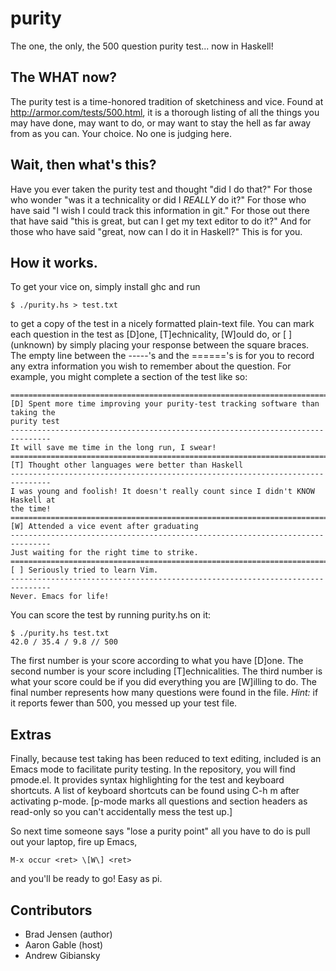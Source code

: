 purity
======

The one, the only, the 500 question purity test... now in Haskell!

The WHAT now?
-------------

The purity test is a  time-honored  tradition of sketchiness and vice. Found at
http://armor.com/tests/500.html, it is a thorough listing of all the things you
may have done, may want to do, or may want to stay the hell as far away from as
you can. Your choice. No one is judging here.

Wait, then what's this?
-----------------------
Have you ever taken the purity test and thought "did I do that?" For those who
wonder "was it a technicality or did I *REALLY* do it?" For those who have said
"I wish I could track this information in git." For those out there that have
said "this is great, but can I get my text editor to do it?" And for those who
have said "great, now can I do it in Haskell?" This is for you.

How it works.
-------------

To get your vice on, simply install ghc and run

    $ ./purity.hs > test.txt

to get a copy of the test in a nicely formatted plain-text file. You can mark
each question in the test as [D]one, [T]echnicality, [W]ould do, or [ ]
(unknown) by simply placing your response between the square braces. The empty
line between the -----'s and the ======'s is for you to record any extra
information you wish to remember about the question. For example, you might
complete a section of the test like so:

    ===============================================================================
    [D] Spent more time improving your purity-test tracking software than taking the
    purity test
    -------------------------------------------------------------------------------
    It will save me time in the long run, I swear!
    ===============================================================================
    [T] Thought other languages were better than Haskell
    -------------------------------------------------------------------------------
    I was young and foolish! It doesn't really count since I didn't KNOW Haskell at
    the time!
    ===============================================================================
    [W] Attended a vice event after graduating
    -------------------------------------------------------------------------------
    Just waiting for the right time to strike.
    ===============================================================================
    [ ] Seriously tried to learn Vim.
    -------------------------------------------------------------------------------
    Never. Emacs for life!

You can score the test by running purity.hs on it:

    $ ./purity.hs test.txt
    42.0 / 35.4 / 9.8 // 500

The first number is your score according to what you have [D]one. The second
number is your score including [T]echnicalities. The third number is what your
score could be if you did everything you are [W]illing to do. The final number
represents how many questions were found in the file. *Hint:* if it reports fewer
than 500, you messed up your test file.

Extras
------

Finally, because test taking has been reduced to text editing, included is
an Emacs mode to facilitate purity testing. In the repository, you will find
pmode.el. It provides syntax highlighting for the test and keyboard shortcuts.
A list of keyboard shortcuts can be found using C-h m after activating p-mode.
[p-mode marks all questions and section headers as read-only so you can't
accidentally mess the test up.]

So next time someone says "lose a purity point" all you have to do
is pull out your laptop, fire up Emacs,

    M-x occur <ret> \[W\] <ret>

and you'll be ready to go! Easy as pi.

Contributors
------------

* Brad Jensen (author)
* Aaron Gable (host)
* Andrew Gibiansky
